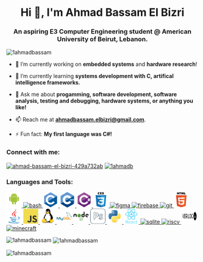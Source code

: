 <h1 align="center">Hi 👋, I'm Ahmad Bassam El Bizri</h1>
<h3 align="center">An aspiring E3 Computer Engineering student @ American University of Beirut, Lebanon.</h3>

<p align="left"> <img src="https://komarev.com/ghpvc/?username=1ahmadbassam&label=Profile%20views&color=0e75b6&style=flat" alt="1ahmadbassam" /> </p>

- 🔭 I’m currently working on **embedded systems** and **hardware research**!

- 🌱 I’m currently learning **systems development with C, artifical intelligence frameworks.**

- 💬 Ask me about **progamming, software development, software analysis, testing and debugging, hardware systems, or anything you like!**

- 📫 Reach me at **ahmadbassam.elbizri@gmail.com**.

- ⚡ Fun fact: **My first language was C#!**

<h3 align="left">Connect with me:</h3>
<p align="left">
<a href="https://linkedin.com/in/ahmad-bassam-el-bizri-429a732ab" target="blank"><img align="center" src="https://raw.githubusercontent.com/rahuldkjain/github-profile-readme-generator/master/src/images/icons/Social/linked-in-alt.svg" alt="ahmad-bassam-el-bizri-429a732ab" height="30" width="40" /></a>
<a href="https://www.leetcode.com/1ahmadb" target="blank"><img align="center" src="https://raw.githubusercontent.com/rahuldkjain/github-profile-readme-generator/master/src/images/icons/Social/leet-code.svg" alt="1ahmadb" height="30" width="40" /></a>
</p>

<h3 align="left">Languages and Tools:</h3>
<p align="left"> <a href="https://developer.android.com" target="_blank" rel="noreferrer"> <img src="https://raw.githubusercontent.com/devicons/devicon/master/icons/android/android-original-wordmark.svg" alt="android" width="40" height="40"/> </a> <a href="https://www.gnu.org/software/bash/" target="_blank" rel="noreferrer"> <img src="https://www.vectorlogo.zone/logos/gnu_bash/gnu_bash-icon.svg" alt="bash" width="40" height="40"/> </a> <a href="https://www.cprogramming.com/" target="_blank" rel="noreferrer"> <img src="https://raw.githubusercontent.com/devicons/devicon/master/icons/c/c-original.svg" alt="c" width="40" height="40"/> </a> <a href="https://www.w3schools.com/cpp/" target="_blank" rel="noreferrer"> <img src="https://raw.githubusercontent.com/devicons/devicon/master/icons/cplusplus/cplusplus-original.svg" alt="cplusplus" width="40" height="40"/> </a> <a href="https://www.w3schools.com/cs/" target="_blank" rel="noreferrer"> <img src="https://raw.githubusercontent.com/devicons/devicon/master/icons/csharp/csharp-original.svg" alt="csharp" width="40" height="40"/> </a> <a href="https://www.w3schools.com/css/" target="_blank" rel="noreferrer"> <img src="https://raw.githubusercontent.com/devicons/devicon/master/icons/css3/css3-original-wordmark.svg" alt="css3" width="40" height="40"/> </a> <a href="https://www.figma.com/" target="_blank" rel="noreferrer"> <img src="https://www.vectorlogo.zone/logos/figma/figma-icon.svg" alt="figma" width="40" height="40"/> </a> <a href="https://firebase.google.com/" target="_blank" rel="noreferrer"> <img src="https://www.vectorlogo.zone/logos/firebase/firebase-icon.svg" alt="firebase" width="40" height="40"/> </a> <a href="https://git-scm.com/" target="_blank" rel="noreferrer"> <img src="https://www.vectorlogo.zone/logos/git-scm/git-scm-icon.svg" alt="git" width="40" height="40"/> </a> <a href="https://www.w3.org/html/" target="_blank" rel="noreferrer"> <img src="https://raw.githubusercontent.com/devicons/devicon/master/icons/html5/html5-original-wordmark.svg" alt="html5" width="40" height="40"/> </a> <a href="https://www.java.com" target="_blank" rel="noreferrer"> <img src="https://raw.githubusercontent.com/devicons/devicon/master/icons/java/java-original.svg" alt="java" width="40" height="40"/> </a> <a href="https://developer.mozilla.org/en-US/docs/Web/JavaScript" target="_blank" rel="noreferrer"> <img src="https://raw.githubusercontent.com/devicons/devicon/master/icons/javascript/javascript-original.svg" alt="javascript" width="40" height="40"/> </a> <a href="https://www.linux.org/" target="_blank" rel="noreferrer"> <img src="https://raw.githubusercontent.com/devicons/devicon/master/icons/linux/linux-original.svg" alt="linux" width="40" height="40"/> </a> <a href="https://www.mysql.com/" target="_blank" rel="noreferrer"> <img src="https://raw.githubusercontent.com/devicons/devicon/master/icons/mysql/mysql-original-wordmark.svg" alt="mysql" width="40" height="40"/> </a> <a href="https://nodejs.org" target="_blank" rel="noreferrer"> <img src="https://raw.githubusercontent.com/devicons/devicon/master/icons/nodejs/nodejs-original-wordmark.svg" alt="nodejs" width="40" height="40"/> </a> <a href="https://www.photoshop.com/en" target="_blank" rel="noreferrer"> <img src="https://raw.githubusercontent.com/devicons/devicon/master/icons/photoshop/photoshop-line.svg" alt="photoshop" width="40" height="40"/> </a> <a href="https://www.python.org" target="_blank" rel="noreferrer"> <img src="https://raw.githubusercontent.com/devicons/devicon/master/icons/python/python-original.svg" alt="python" width="40" height="40"/> </a> <a href="https://reactjs.org/" target="_blank" rel="noreferrer"> <img src="https://raw.githubusercontent.com/devicons/devicon/master/icons/react/react-original-wordmark.svg" alt="react" width="40" height="40"/> </a> <a href="https://www.sqlite.org/" target="_blank" rel="noreferrer"> <img src="https://www.vectorlogo.zone/logos/sqlite/sqlite-icon.svg" alt="sqlite" width="40" height="40"/></a><a href="https://riscv.org/" target="_blank" rel="noreferrer"> <img src="https://riscv.org/wp-content/uploads/2020/06/riscv-color.svg" alt="riscv" width="40" height="40"/></a><a href="https://ieeexplore.ieee.org/document/10458102" target="_blank" rel="noreferrer"> <img src="https://raw.githubusercontent.com/Verilog-Solutions/.github/main/assets/verilog-logo.svg" alt="verilog" width="40" height="40"/></a><a href="https://www.minecraft.net/en-us" target="_blank" rel="noreferrer"> <img src="https://www.minecraft.net/content/dam/minecraftnet/games/minecraft/logos/Global-Header_MCCB-Logo_300x51.svg" alt="minecraft" width="40" height="40"/></a> </p>

<p><img align="left" src="https://github-readme-stats.vercel.app/api/top-langs?username=1ahmadbassam&show_icons=true&locale=en&layout=compact" alt="1ahmadbassam" /></p>

<p>&nbsp;<img align="center" src="https://github-readme-stats.vercel.app/api?username=1ahmadbassam&show_icons=true&locale=en" alt="1ahmadbassam" /></p>

<p><img align="center" src="https://github-readme-streak-stats.herokuapp.com/?user=1ahmadbassam&" alt="1ahmadbassam" /></p>

